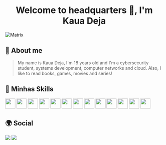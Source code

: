 <h1 align="center">Welcome to headquarters 👋, I'm Kaua Deja</h1>

![Matrix](https://media.giphy.com/media/ScHxhuCwqgF7a/giphy.gif)

## 💜 About me ##

> My name is Kaua Deja, I'm 18 years old and I'm a cybersecurity student, systems development, computer networks and cloud. Also, I like to read books, games, movies and series!

## 🚀 Minhas Skills

<code></code>
<img height="32" src="https://img.shields.io/badge/Linux-E34F26?style=for-the-badge&logo=linux&logoColor=blac" alt=""/>
<img height="32" src="https://img.shields.io/badge/Windows-017AD7?style=for-the-badge&logo=windows&logoColor=white" alt=""/>
<img height="32" src="https://img.shields.io/badge/React-20232A?style=for-the-badge&logo=react&logoColor=61DAFB" alt=""/>
<img height="32" src="https://img.shields.io/badge/.NET-5C2D91?style=for-the-badge&logo=.net&logoColor=white" alt=""/>
<img height="32" src="https://img.shields.io/badge/JavaScript-F7DF1E?style=for-the-badge&logo=javascript&logoColor=black" alt=""/>
<img height="32" src="https://img.shields.io/badge/Python-14354C?style=for-the-badge&logo=python&logoColor=white" alt=""/>
<img height="32" src="https://img.shields.io/badge/C-00599C?style=for-the-badge&logo=c&logoColor=white" alt=""/>
<img height="32" src="https://img.shields.io/badge/Shell_Script-121011?style=for-the-badge&logo=gnu-bash&logoColor=white" alt=""/>
<img height="32" src="https://img.shields.io/badge/C%23-239120?style=for-the-badge&logo=c-sharp&logoColor=white" alt=""/>
<img height="32" src="https://img.shields.io/badge/Amazon_AWS-232F3E?style=for-the-badge&logo=amazon-aws&logoColor=white" alt=""/>
<img height="32" src="https://img.shields.io/badge/Microsoft_Azure-0089D6?style=for-the-badge&logo=microsoft-azure&logoColor=white" alt=""/>
<img height="32" src="https://img.shields.io/badge/Apache-CA2136?style=for-the-badge&logo=apache&logoColor=white" alt=""/>
<img height="32" src="https://img.shields.io/badge/Nginx-009639?style=for-the-badge&logo=nginx&logoColor=white" alt=""/>

## 🌍 Social

<p align="left">
  <a href="#" alt="Gmail">
  <img src="https://img.shields.io/badge/-Gmail-FF0000?style=flat-square&labelColor=FF0000&logo=gmail&logoColor=white&link=LINK-DO-SEU-EMAIL" /></a>

  <a href="#" alt="Linkedin">
  <img src="https://img.shields.io/badge/-Linkedin-0e76a8?style=flat-square&logo=Linkedin&logoColor=white&link=https://www.linkedin.com/in/kauadeja/" /></a>

</p>  








